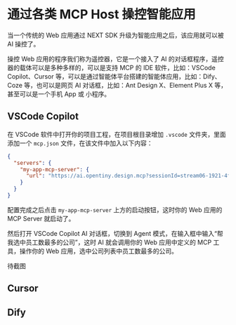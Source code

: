 # 通过各类 MCP Host 操控智能应用

当一个传统的 Web 应用通过 NEXT SDK 升级为智能应用之后，该应用就可以被 AI 操控了。

操控 Web 应用的程序我们称为遥控器，它是一个接入了 AI 的对话框程序，遥控器的载体可以是多种多样的，可以是支持 MCP 的 IDE 软件，比如：VSCode Copilot、Cursor 等，可以是通过智能体平台搭建的智能体应用，比如：Dify、Coze 等，也可以是网页 AI 对话框，比如：Ant Design X、Element Plus X 等，甚至可以是一个手机 App 或 小程序。

## VSCode Copilot

在 VSCode 软件中打开你的项目工程，在项目根目录增加 `.vscode` 文件夹，里面添加一个 `mcp.json` 文件，在该文件中加入以下内容：

```json
{
  "servers": {
    "my-app-mcp-server": {
      "url": "https://ai.opentiny.design.mcp?sessionId=stream06-1921-4f09-af63-51de410e9e09"
    }
  }
}
```

配置完成之后点击 `my-app-mcp-server` 上方的启动按钮，这时你的 Web 应用的 MCP Server 就启动了。

然后打开 VSCode Copilot AI 对话框，切换到 Agent 模式，在输入框中输入“帮我选中员工数最多的公司”，这时 AI 就会调用你的 Web 应用中定义的 MCP 工具，操作你的 Web 应用，选中公司列表中员工数最多的公司。

待截图

## Cursor

## Dify
